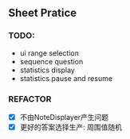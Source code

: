 ## Sheet Pratice

### TODO:
* ui range selection
* sequence question
* statistics display
* statistics pause and resume

### REFACTOR
* [x] 不由NoteDisplayer产生问题
* [x] 更好的答案选择生产: 周围值随机